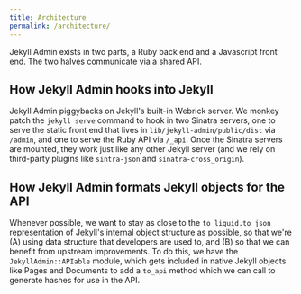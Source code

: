 ```yaml
---
title: Architecture
permalink: /architecture/
---
```


Jekyll Admin exists in two parts, a Ruby back end and a Javascript front end. The two halves communicate via a shared API.

## How Jekyll Admin hooks into Jekyll

Jekyll Admin piggybacks on Jekyll's built-in Webrick server. We monkey patch the `jekyll serve` command to hook in two Sinatra servers, one to serve the static front end that lives in `lib/jekyll-admin/public/dist` via `/admin`, and one to serve the Ruby API via `/_api`. Once the Sinatra servers are mounted, they work just like any other Jekyll server (and we rely on third-party plugins like `sintra-json` and `sinatra-cross_origin`).

## How Jekyll Admin formats Jekyll objects for the API

Whenever possible, we want to stay as close to the `to_liquid.to_json` representation of Jekyll's internal object structure as possible, so that we're (A) using data structure that developers are used to, and (B) so that we can benefit from upstream improvements. To do this, we have the `JekyllAdmin::APIable` module, which gets included in native Jekyll objects like Pages and Documents to add a `to_api` method which we can call to generate hashes for use in the API.
